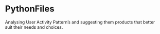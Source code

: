 # PythonFiles

Analysing User Activity Pattern’s and suggesting them products that better suit their needs and choices.
